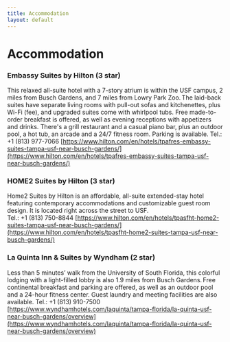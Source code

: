 ```yaml
---
title: Accommodation
layout: default
---
```


# Accommodation

<!-- **SSDBM 2020 will be an online event** with no physical meeting taking place. -->

### Embassy Suites by Hilton (3 star)
This relaxed all-suite hotel with a 7-story atrium is within the USF campus, 2 miles from Busch Gardens, and 7 miles from Lowry Park Zoo. The laid-back suites have separate living rooms with pull-out sofas and kitchenettes, plus Wi-Fi (fee), and upgraded suites come with whirlpool tubs. Free made-to-order breakfast is offered, as well as evening receptions with appetizers and drinks. There's a grill restaurant and a casual piano bar, plus an outdoor pool, a hot tub, an arcade and a 24/7 fitness room. Parking is available. 
Tel.: +1 (813) 977-7066 
[https://www.hilton.com/en/hotels/tpafres-embassy-suites-tampa-usf-near-busch-gardens/](https://www.hilton.com/en/hotels/tpafres-embassy-suites-tampa-usf-near-busch-gardens/)  


### HOME2 Suites by Hilton (3 star)
Home2 Suites by Hilton is an affordable, all-suite extended-stay hotel featuring contemporary accommodations and customizable guest room design. It is located right across the street to USF.  
Tel.: +1 (813) 750-8844
[https://www.hilton.com/en/hotels/tpasfht-home2-suites-tampa-usf-near-busch-gardens/](https://www.hilton.com/en/hotels/tpasfht-home2-suites-tampa-usf-near-busch-gardens/)  

### La Quinta Inn & Suites by Wyndham (2 star)
Less than 5 minutes’ walk from the University of South Florida, this colorful lodging with a light-filled lobby is also 1.9 miles from Busch Gardens. Free continental breakfast and parking are offered, as well as an outdoor pool and a 24-hour fitness center. Guest laundry and meeting facilities are also available.
Tel.: +1 (813) 910-7500
[https://www.wyndhamhotels.com/laquinta/tampa-florida/la-quinta-usf-near-busch-gardens/overview](https://www.wyndhamhotels.com/laquinta/tampa-florida/la-quinta-usf-near-busch-gardens/overview)  
